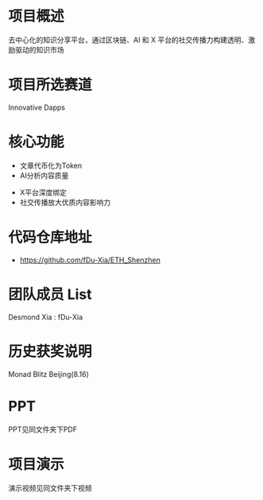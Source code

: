 # 项目概述
去中心化的知识分享平台，通过区块链、AI 和 X 平台的社交传播力构建透明、激励驱动的知识市场
# 项目所选赛道
Innovative Dapps
# 核心功能
- 文章代币化为Token
- AI分析内容质量
* X平台深度绑定
* 社交传播放大优质内容影响力
# 代码仓库地址
- https://github.com/fDu-Xia/ETH_Shenzhen
# 团队成员 List
Desmond Xia : fDu-Xia
# 历史获奖说明
Monad Blitz Beijing(8.16)
# PPT
PPT见同文件夹下PDF
# 项目演示
演示视频见同文件夹下视频